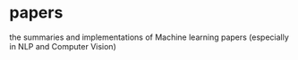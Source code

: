 # papers
the summaries and implementations of Machine learning papers
(especially in NLP and Computer Vision)

